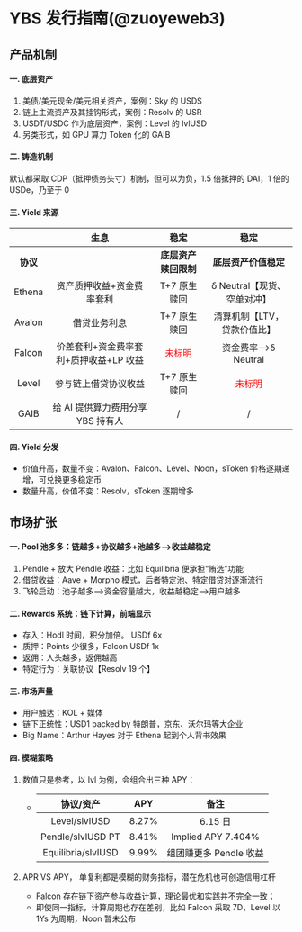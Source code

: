 # YBS 发行指南(@zuoyeweb3)

## 产品机制

#### 一. 底层资产

1. 美债/美元现金/美元相关资产，案例：Sky 的 USDS
2. 链上主流资产及其挂钩形式，案例：Resolv 的 USR
3. USDT/USDC 作为底层资产，案例：Level 的 lvlUSD
4. 另类形式，如 GPU 算力 Token 化的 GAIB

#### 二. 铸造机制

默认都采取 CDP（抵押债务头寸）机制，但可以为负，1.5 倍抵押的 DAI，1 倍的 USDe，乃至于 0

#### 三. Yield 来源

|          |                  生息                  |              稳定               |              稳定               |
| :------: | :------------------------------------: | :-----------------------------: | :-----------------------------: |
| **协议** |                                        |      **底层资产赎回限制**       |      **底层资产价值稳定**       |
|  Ethena  |       资产质押收益+资金费率套利        |          T+7 原生赎回           |   δ Neutral【现货、空单对冲】   |
|  Avalon  |              借贷业务利息              |          T+7 原生赎回           |   清算机制【LTV，贷款价值比】   |
|  Falcon  | 价差套利+资金费率套利+质押收益+LP 收益 | <font color="red">未标明</font> |      资金费率-->δ Neutral       |
|  Level   |          参与链上借贷协议收益          |          T+7 原生赎回           | <font color="red">未标明</font> |
|   GAIB   |   给 AI 提供算力费用分享 YBS 持有人    |                /                |                /                |





#### 四. Yield 分发

- 价值升高，数量不变：Avalon、Falcon、Level、Noon，sToken 价格逐期递增，可兑换更多稳定币
- 数量升高，价值不变：Resolv，sToken 逐期增多

## 市场扩张

#### 一. Pool 池多多：链越多+协议越多+池越多-->收益越稳定

1. Pendle + 放大 Pendle 收益：比如 Equilibria 便承担“贿选”功能
2. 借贷收益：Aave + Morpho 模式，后者特定池、特定借贷对逐渐流行
3. 飞轮启动：池子越多-->资金容量越大，收益越稳定-->用户越多

#### 二. Rewards 系统：链下计算，前端显示

- 存入：Hodl 时间，积分加倍。 USDf 6x
- 质押：Points 少很多，Falcon USDf 1x
- 返佣：人头越多，返佣越高
- 特定行为：关联协议【Resolv 19 个】

#### 三. 市场声量

- 用户触达：KOL + 媒体
- 链下正统性：USD1 backed by 特朗普，京东、沃尔玛等大企业
- Big Name：Arthur Hayes 对于 Ethena 起到个人背书效果

#### 四. 模糊策略

1. 数值只是参考，以 lvl 为例，会组合出三种 APY：

   - |     协议/资产      |  APY  |          备注          |
     | :----------------: | :---: | :--------------------: |
     |   Level/slvlUSD    | 8.27% |        6.15 日         |
     | Pendle/slvlUSD PT  | 8.41% |   Implied APY 7.404%   |
     | Equilibria/slvlUSD | 9.99% | 组团赚更多 Pendle 收益 |

2. APR VS APY， 单复利都是模糊的财务指标，潜在危机也可创造信用杠杆
   - Falcon 存在链下资产参与收益计算，理论最优和实践并不完全一致；
   - 即使同一指标，计算周期也存在差别，比如 Falcon 采取 7D，Level 以 1Ys 为周期，Noon 暂未公布